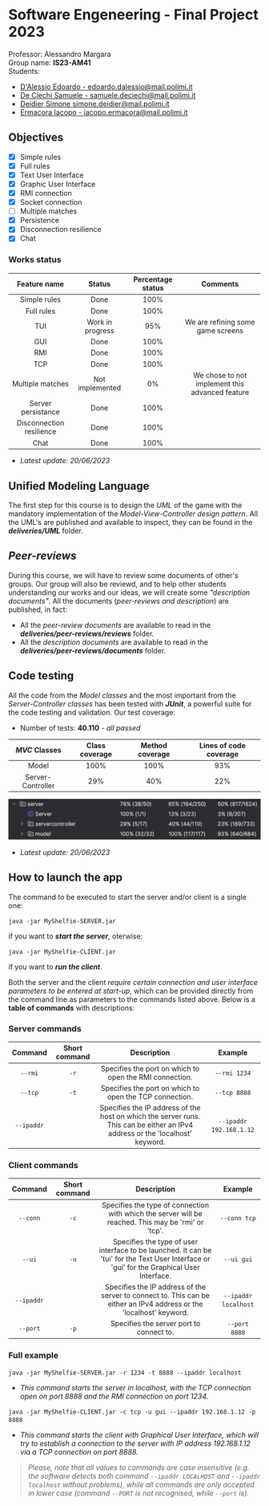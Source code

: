 # Software Engeneering - Final Project 2023

Professor: Alessandro Margara<br />
Group name: **IS23-AM41**<br />
Students:

* [D'Alessio Edoardo - edoardo.dalessio@mail.polimi.it](https://github.com/EdoardoDAlessio)
* [De Ciechi Samuele - samuele.deciechi@mail.polimi.it](https://github.com/Samdec01)
* [Deidier Simone simone.deidier@mail.polimi.it](https://github.com/SimoneDeidier)
* [Ermacora Iacopo - iacopo.ermacora@mail.polimi.it](https://github.com/IacopoErmacoraPolimi)

## Objectives

- [x] Simple rules
- [x] Full rules
- [x] Text User Interface
- [x] Graphic User Interface
- [x] RMI connection
- [x] Socket connection
- [ ] Multiple matches
- [x] Persistence
- [x] Disconnection resilience
- [x] Chat

### Works status

|Feature name|Status|Percentage status|Comments|
|:-:|:-:|:-:|:-:|
|Simple rules|Done|100%||
|Full rules|Done|100%||
|TUI|Work in progress|95%|We are refining some game screens|
|GUI|Done|100%||
|RMI|Done|100%||
|TCP|Done|100%||
|Multiple matches|Not implemented|0%|We chose to not implement this advanced feature|
|Server persistance|Done|100%||
|Disconnection resilience|Done|100%||
|Chat|Done|100%||

* *Latest update: 20/06/2023*

## Unified Modeling Language

The first step for this course is to design the *UML* of the game with the mandatory implementation of the *Model-View-Controller design pattern*. All the UML's are published and available to inspect, they can be found in the ***deliveries/UML*** folder. 

## *Peer-reviews*

During this course, we will have to review some documents of other's groups. Our group will also be reviewd, and to help other students understanding our works and our ideas, we will create some *"description documents"*. All the documents (*peer-reviews and description*) are published, in fact:

* All the *peer-review documents* are available to read in the ***deliveries/peer-reviews/reviews*** folder.
* All the *description documents* are available to read in the ***deliveries/peer-reviews/documents*** folder.

## Code testing

All the code from the *Model classes* and the most important from the *Server-Controller classes* has been tested with ***JUnit***, a powerful suite for the code testing and validation. Our test coverage:

* Number of tests: **40.110** - *all passed*

|*MVC* Classes|Class coverage|Method coverage|Lines of code coverage|
|:-:|:-:|:-:|:-:|
|Model|100%|100%|93%|
|Server-Controller|29%|40%|22%|

![Screenshot od the tests](readme-resources/tests.png)

* *Latest update: 20/06/2023*

## How to launch the app

The command to be executed to start the server and/or client is a single one:

```console
java -jar MyShelfie-SERVER.jar
```

if you want to ***start the server***, oterwise:

```console
java -jar MyShelfie-CLIENT.jar
```

if you want to ***run the client***.

Both the server and the client *require certain connection and user interface parameters to be entered at start-up*, which can be provided directly from the command line as parameters to the commands listed above. Below is a **table of commands** with descriptions:

### Server commands

|Command|Short command|Description|Example|
|:-:|:-:|:-:|:-:|
|```--rmi```|```-r```|Specifies the port on which to open the RMI connection.|```--rmi 1234```|
|```--tcp```|```-t```|Specifies the port on which to open the TCP connection.|```--tcp 8888```|
|```--ipaddr```||Specifies the IP address of the host on which the server runs. This can be either an IPv4 address or the 'localhost' keyword.|```--ipaddr 192.168.1.12```|

### Client commands

|Command|Short command|Description|Example|
|:-:|:-:|:-:|:-:|
|```--conn```|```-c```|Specifies the type of connection with which the server will be reached. This may be 'rmi' or 'tcp'.|```--conn tcp```|
|```--ui```|```-u```|Specifies the type of user interface to be launched. It can be 'tui' for the Text User Interface or 'gui' for the Graphical User Interface.|```--ui gui```|
|```--ipaddr```||Specifies the IP address of the server to connect to. This can be either an IPv4 address or the 'localhost' keyword.|```--ipaddr localhost```|
|```--port```|```-p```|Specifies the server port to connect to.|```--port 8888```|

### Full example

```console
java -jar MyShelfie-SERVER.jar -r 1234 -t 8888 --ipaddr localhost
```

* *This command starts the server in localhost, with the TCP connection open on port 8888 and the RMI connection on port 1234.*

```console
java -jar MyShelfie-CLIENT.jar -c tcp -u gui --ipaddr 192.168.1.12 -p 8888
```

* *This command starts the client with Graphical User Interface, which will try to establish a connection to the server with IP address 192.168.1.12 via a TCP connection on port 8888.*

> *Please, note that all values to commands are case insensitive (e.g. the software detects both command ```--ipaddr LOCALHOST``` and ```--ipaddr localhost``` without problems), while all commands are only accepted in lower case (command ```--PORT``` is not recognised, while ```--port``` is).*
